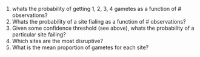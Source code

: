 1) whats the probability of getting 1, 2, 3, 4 gametes as a function of # observations?
2) Whats the probability of a site fialing as a function of # observations?
3) Given some confidence threshold (see above), whats the probability of a particular site failing?
4) Which sites are the most disruptive?
5) What is the mean proportion of gametes for each site?
